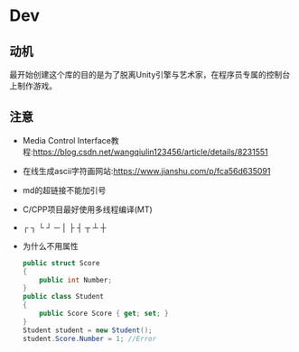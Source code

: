 Dev
==========
## 动机

最开始创建这个库的目的是为了脱离Unity引擎与艺术家，在程序员专属的控制台上制作游戏。

## 注意

* Media Control Interface教程:https://blog.csdn.net/wangqiulin123456/article/details/8231551

* 在线生成ascii字符画网站:https://www.jianshu.com/p/fca56d635091

* md的超链接不能加引号

* C/CPP项目最好使用多线程编译(MT)

* ┌ ┐ └ ┘ ─ │ ├ ┤ ┬ ┴ ┼

* 为什么不用属性
    ```cs
    public struct Score
    {
        public int Number;
    }
    public class Student
    {
        public Score Score { get; set; }
    }
    Student student = new Student();
    student.Score.Number = 1; //Error
    ```